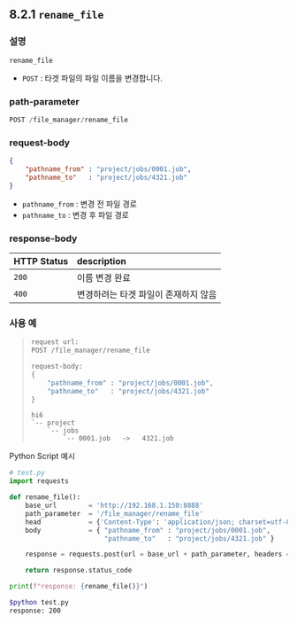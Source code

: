 ﻿## 8.2.1 `rename_file`

### 설명

`rename_file`

- `POST` : 타겟 파일의 파일 이름을 변경합니다.

### path-parameter

```python
POST /file_manager/rename_file
```

### request-body

```json
{
	"pathname_from" : "project/jobs/0001.job",
	"pathname_to"   : "project/jobs/4321.job"
}
```
- `pathname_from` : 변경 전 파일 경로
- `pathname_to` : 변경 후 파일 경로

### response-body

|HTTP Status|description|
|:---|:---|
|`200`| 이름 변경 완료 |
|`400`| 변경하려는 타겟 파일이 존재하지 않음 |


### 사용 예

<blockquote>

```python
request url:
POST /file_manager/rename_file

request-body: 
{
	"pathname_from" : "project/jobs/0001.job",
	"pathname_to"   : "project/jobs/4321.job"
}
```
```
hi6
`-- project
    `-- jobs
        `-- 0001.job   ->   4321.job
```

</blockquote>

Python Script 예시

```python
# test.py
import requests

def rename_file():
    base_url        = 'http://192.168.1.150:8888'
    path_parameter  = '/file_manager/rename_file'
    head            = {'Content-Type': 'application/json; charset=utf-8'}
    body            = { "pathname_from" : "project/jobs/0001.job", 
                        "pathname_to"   : "project/jobs/4321.job" }

    response = requests.post(url = base_url + path_parameter, headers = head, json = body)

    return response.status_code

print(f"response: {rename_file()}")
```
```sh
$python test.py
response: 200
```